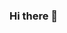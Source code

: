 ### Hi there 👋

<!--
**rvsreeni/rvsreeni** is a ✨ _special_ ✨ repository because its `README.md` (this file) appears on your GitHub profile.

Here are some ideas to get you started:

- 🔭 I’m currently working on mainframe legacy technologies (Cobol, IMS/DB, CICS, DB2, JCL...)
- 🌱 I’m currently learning Python, DataScience
- 👯 I’m looking to collaborate on DataScience projects
- 🤔 I’m looking for help with ...
- 💬 Ask me about ...
- 📫 How to reach me: ...
- 😄 Pronouns: he/him/his
- ⚡ Fun fact: Endpoints visited on planet Earth - 
-- western endpoint 134 W, 
-- northern endpoint 58 N 
-- eastern endpoint 103 E
-- southern endpoint 1 N
